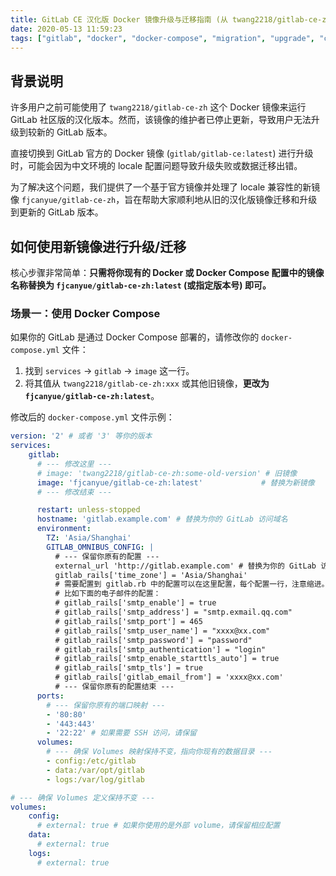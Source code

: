 ```yaml
---
title: GitLab CE 汉化版 Docker 镜像升级与迁移指南 (从 twang2218/gitlab-ce-zh 迁移)
date: 2020-05-13 11:59:23
tags: ["gitlab", "docker", "docker-compose", "migration", "upgrade", "chinese"]
---
```


## 背景说明

许多用户之前可能使用了 `twang2218/gitlab-ce-zh` 这个 Docker 镜像来运行 GitLab 社区版的汉化版本。然而，该镜像的维护者已停止更新，导致用户无法升级到较新的 GitLab 版本。

直接切换到 GitLab 官方的 Docker 镜像 (`gitlab/gitlab-ce:latest`) 进行升级时，可能会因为中文环境的 locale 配置问题导致升级失败或数据迁移出错。

为了解决这个问题，我们提供了一个基于官方镜像并处理了 locale 兼容性的新镜像 `fjcanyue/gitlab-ce-zh`，旨在帮助大家顺利地从旧的汉化版镜像迁移和升级到更新的 GitLab 版本。

## 如何使用新镜像进行升级/迁移

核心步骤非常简单：**只需将你现有的 Docker 或 Docker Compose 配置中的镜像名称替换为 `fjcanyue/gitlab-ce-zh:latest` (或指定版本号) 即可。**

### 场景一：使用 Docker Compose

如果你的 GitLab 是通过 Docker Compose 部署的，请修改你的 `docker-compose.yml` 文件：

1.  找到 `services` -> `gitlab` -> `image` 这一行。
2.  将其值从 `twang2218/gitlab-ce-zh:xxx` 或其他旧镜像，**更改为 `fjcanyue/gitlab-ce-zh:latest`**。

修改后的 `docker-compose.yml` 文件示例：

```yaml:d%3A%5Cprojects%5Cblog%5Cdocker-compose.yml
version: '2' # 或者 '3' 等你的版本
services:
    gitlab:
      # --- 修改这里 ---
      # image: 'twang2218/gitlab-ce-zh:some-old-version' # 旧镜像
      image: 'fjcanyue/gitlab-ce-zh:latest'             # 替换为新镜像
      # --- 修改结束 ---

      restart: unless-stopped
      hostname: 'gitlab.example.com' # 替换为你的 GitLab 访问域名
      environment:
        TZ: 'Asia/Shanghai'
        GITLAB_OMNIBUS_CONFIG: |
          # --- 保留你原有的配置 ---
          external_url 'http://gitlab.example.com' # 替换为你的 GitLab 访问 URL
          gitlab_rails['time_zone'] = 'Asia/Shanghai'
          # 需要配置到 gitlab.rb 中的配置可以在这里配置，每个配置一行，注意缩进。
          # 比如下面的电子邮件的配置：
          # gitlab_rails['smtp_enable'] = true
          # gitlab_rails['smtp_address'] = "smtp.exmail.qq.com"
          # gitlab_rails['smtp_port'] = 465
          # gitlab_rails['smtp_user_name'] = "xxxx@xx.com"
          # gitlab_rails['smtp_password'] = "password"
          # gitlab_rails['smtp_authentication'] = "login"
          # gitlab_rails['smtp_enable_starttls_auto'] = true
          # gitlab_rails['smtp_tls'] = true
          # gitlab_rails['gitlab_email_from'] = 'xxxx@xx.com'
          # --- 保留你原有的配置结束 ---
      ports:
        # --- 保留你原有的端口映射 ---
        - '80:80'
        - '443:443'
        - '22:22' # 如果需要 SSH 访问，请保留
      volumes:
        # --- 确保 Volumes 映射保持不变，指向你现有的数据目录 ---
        - config:/etc/gitlab
        - data:/var/opt/gitlab
        - logs:/var/log/gitlab

# --- 确保 Volumes 定义保持不变 ---
volumes:
    config:
      # external: true # 如果你使用的是外部 volume，请保留相应配置
    data:
      # external: true
    logs:
      # external: true
```

